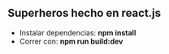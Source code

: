 ## Superheros hecho en react.js
* Instalar dependencias: **npm install**
* Correr con: **npm run build:dev**
